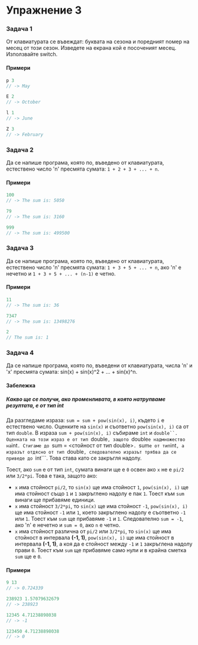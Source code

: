 Упражнение 3
============

### Задача 1 ###

От клавиатурата се въвеждат: буквата на сезона и поредният nомер на месец от този сезон. Изведете на екрана кой
е посоченият месец. Използвайте switch.

#### Примери ####

```c++
p 3
// -> May

E 2
// -> October

l 1
// -> June

Z 3
// -> February
```

### Задача 2 ###

Да се напише програма, която по, въведено от клавиатурата, естествено число 'n' пресмята сумата: ```1 + 2 + 3 + ... + n```.

#### Примери ####

```c++
100
// -> The sum is: 5050

79
// -> The sum is: 3160

999
// -> The sum is: 499500
```

### Задача 3 ###

Да се напише програма, която по, въведено от клавиатурата, естествено число 'n' пресмята сумата: ```1 + 3 + 5 + ... + n```,
ако 'n' е нечетно и ```1 + 3 + 5 + ... + (n-1)``` е четно.

#### Примери ####

```c++
11
// -> The sum is: 36

7347
// -> The sum is: 13498276

2
// The sum is: 1
```

### Задача 4 ###

Да се напише програма, която по, въведени от клавиатурата, числа 'n' и 'x' пресмята сумата: sin(x) + sin(x)^2 + ... + sin(x)^n.

#### Забележка ####

##### Какво ще се получи, ако променливата, в която натрупваме резултата, е от тип int #####

Да разгледаме израза: ```sum = sum + pow(sin(x), i)```, където ```i``` e естествено число. Оценките на ```sin(x)``` и съответно
```pow(sin(x), i)``` са от тип ```double```. В израза ```sum + pow(sin(x), i)``` събираме ```int``` и ```double``. Оценката на този
израз е от тип ```double```, защото ```double``` е надмножество на ```int```. Стигаме до ```sum = <стойност от тип double>```.
```sum``` е от тип ```int```, а изразът отдясно от тип ```double```, следователно изразът трябва да се приведе до ```int```. Това
става като се закръгля надолу.

Тоест, ако ```sum``` е от тип ```int```, сумата винаги ще е ```0``` освен ако ```x``` не е ```pi/2``` или ```3/2*pi```. Това е така,
защото ако:
* ```x``` има стойност ```pi/2```, то ```sin(x)``` ще има стойност ```1```, ```pow(sin(x), i)``` ще има
стойност също ```1``` и ```1``` закръглено надолу е пак ```1```. Тоест към ```sum``` винаги ще прибавяме единици.
* ```x``` има стойност ```3/2*pi```, то ```sin(x)``` ще има стойност ```-1```, ```pow(sin(x), i)``` ще има стойност ```-1``` или ```1```, което закръглено надолу е съответно ```-1``` или ```1```. Тоест към ```sum``` ще прибавяме ```-1``` и ```1```. Следователно ```sum = -1```, ако 'n' е нечетно и ```sum = 0```, ако ```n``` е четно.
* ```x``` има стойност различна от ```pi/2``` или ```3/2*pi```, то ```sin(x)``` ще има стойност в интервала **(-1, 1)**, ```pow(sin(x), i)``` ще има стойност в интервала **(-1, 1)**, а коя да е стойност между ```-1``` и ```1``` закръглена надолу прави ```0```. Тоест към ```sum``` ще прибавяме само нули и в крайна сметка ```sum``` ще е ```0```.

#### Примери ####

```c++
9 13
// -> 0.724339

238923 1.57079632679
// -> 238923

12345 4.71238898038
// -> -1

123450 4.71238898038
// -> 0
```
